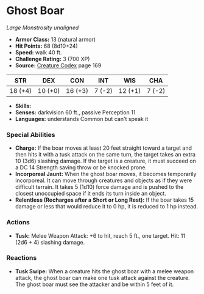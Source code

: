 # Ghost Boar

*Large* *Monstrosity* *unaligned*

- **Armor Class:** 13 (natural armor)
- **Hit Points:** 68 (8d10+24)
- **Speed:** walk 40 ft.
- **Challenge Rating:** 3 (700 XP)
- **Source:** [Creature Codex](https://koboldpress.com/kpstore/product/creature-codex-for-5th-edition-dnd) page 169

| STR | DEX | CON | INT | WIS | CHA |
| --- | --- | --- | --- | --- | --- |
| 18 (+4) | 10 (+0) | 16 (+3) | 7 (-2) | 12 (+1) | 7 (-2) |

- **Skills:** 
- **Senses:** darkvision 60 ft., passive Perception 11
- **Languages:** understands Common but can't speak it

### Special Abilities

- **Charge:** If the boar moves at least 20 feet straight toward a target and then hits it with a tusk attack on the same turn, the target takes an extra 10 (3d6) slashing damage. If the target is a creature, it must succeed on a DC 14 Strength saving throw or be knocked prone.
- **Incorporeal Jaunt:** When the ghost boar moves, it becomes temporarily incorporeal. It can move through creatures and objects as if they were difficult terrain. It takes 5 (1d10) force damage and is pushed to the closest unoccupied space if it ends its turn inside an object.
- **Relentless (Recharges after a Short or Long Rest):** If the boar takes 15 damage or less that would reduce it to 0 hp, it is reduced to 1 hp instead.

### Actions

- **Tusk:** Melee Weapon Attack: +6 to hit, reach 5 ft., one target. Hit: 11 (2d6 + 4) slashing damage.

### Reactions

- **Tusk Swipe:** When a creature hits the ghost boar with a melee weapon attack, the ghost boar can make one tusk attack against the creature. The ghost boar must see the attacker and be within 5 feet of it.


